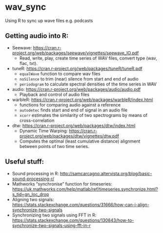 # wav_sync
Using R to sync up wave files e.g. podcasts

## Getting audio into R:  
  - Seewave: https://cran.r-project.org/web/packages/seewave/vignettes/seewave_IO.pdf   
    * Read, write, play, create time series of WAV files, convert type (wav, flac, txt).  
  - tuneR: https://cran.r-project.org/web/packages/tuneR/tuneR.pdf  
    * `equalWave` function to compare wav files
    * `noSilence` to trim (near) silence from start and end of audio 
    * `periodogram` to calculate spectral densities of the time series in WAV
  - audio: https://cran.r-project.org/web/packages/audio/audio.pdf 
    * Playback and control of audio files
  - warbleR: https://cran.r-project.org/web/packages/warbleR/index.html
    * functions for comparing audio against a reference
    * `autodetec` finds start and end of signal in an audio file
    * `xcorr` estimates the similarity of two spectrograms by means of cross-correlation
  - dtw: https://cran.r-project.org/web/packages/dtw/index.html
    * Dynamic Time Warping: https://cran.r-project.org/web/packages/dtw/vignettes/dtw.pdf
    * Computes the optimal (least cumulative distance) alignment between points of two time series. 

## Useful stuff:
  - Sound processing in R: http://samcarcagno.altervista.org/blog/basic-sound-processing-r/ 
  - Mathworks “synchronise” function for timeseries: https://uk.mathworks.com/help/matlab/ref/timeseries.synchronize.html?s_tid=gn_loc_drop 
  - Aligning two signals: https://stats.stackexchange.com/questions/31666/how-can-i-align-synchronize-two-signals 
  - Synchronizing two signals using FFT in R:
https://stats.stackexchange.com/questions/130843/how-to-synchronize-two-signals-using-fft-in-r 
